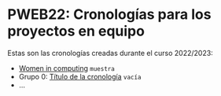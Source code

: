 # PWEB22: Cronologías para los proyectos en equipo

Estas son las cronologías creadas durante el curso 2022/2023:

- [Women in computing](women-computing) `muestra`
- Grupo 0: [Título de la cronología](grupo0) `vacía` 
- ...
